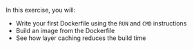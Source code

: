 In this exercise, you will:

 - Write your first Dockerfile using the `RUN` and `CMD` instructions
 - Build an image from the Dockerfile
 - See how layer caching reduces the build time
